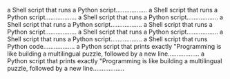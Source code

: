 a Shell script that runs a Python script..................
a Shell script that runs a Python script..................
a Shell script that runs a Python script..................
a Shell script that runs a Python script..................
a Shell script that runs a Python script..................
a Shell script that runs a Python script..................
a Shell script that runs a Python script..................
a Shell script that runs Python code..................
a Python script that prints exactly "Programming is like building a multilingual puzzle, followed by a new line..................
a Python script that prints exactly "Programming is like building a multilingual puzzle, followed by a new line..................
